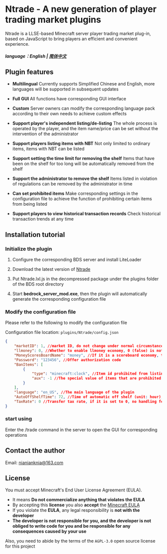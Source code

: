 # Ntrade - A new generation of player trading market plugins
Ntrade is a LLSE-based Minecraft server player trading market plug-in, based on JavaScript to bring players an efficient and convenient experience.

##### language：English | [简体中文](README.md)

## Plugin features
- **Multilingual** Currently supports Simplified Chinese and English, more languages will be supported in subsequent updates

- **Full GUI** All functions have corresponding GUI interface

- **Custom** Server owners can modify the corresponding language pack according to their own needs to achieve custom effects

- **Support player's independent listing/de-listing** The whole process is operated by the player, and the item name/price can be set without the intervention of the administrator

- **Support players listing items with NBT** Not only limited to ordinary items, items with NBT can be listed

- **Support setting the time limit for removing the shelf** Items that have been on the shelf for too long will be automatically removed from the shelf

- **Support the administrator to remove the shelf** Items listed in violation of regulations can be removed by the administrator in time

- **Can set prohibited items** Make corresponding settings in the configuration file to achieve the function of prohibiting certain items from being listed

- **Support players to view historical transaction records** Check historical transaction trends at any time

## Installation tutorial

### Initialize the plugin

1. Configure the corresponding BDS server and install LiteLoader

2. Download the latest version of [Ntrade](https://github.com/NIANIANKNIA/Ntrade/releases)

3. Put Ntrade.lxl.js in the decompressed package under the plugins folder of the BDS root directory

4. Start **bedrock_server_mod.exe**, then the plugin will automatically generate the corresponding configuration file

### Modify the configuration file

Please refer to the following to modify the configuration file

Configuration file location: `plugins/Ntrade/config.json`

````json
{
    "marketID": 1, //market ID, do not change under normal circumstances
    "llmoney": 0, //Whether to enable llmoney economy, 0 (false) is not enabled, 1 (true) is enabled
    "MoneyScoresBoardName": "money", //If it is a scoreboard economy, the corresponding scoreboard name
    "Password": "123456", //Offer authorization code
    "BanItems": [
        {
            "type": "minecraft:clock", //Item id prohibited from listing
            "aux": -1 //The special value of items that are prohibited from being listed (-1 means that the special value is not restricted)
        }
    ],
    "language": "en_US", //The main language of the plugin
    "AutoOffShelfTime": 72, //Time of automatic off shelf (unit: hour), if set to -1, it will not automatically off shelf
    "TaxRate": 0 //Transfer tax rate, if it is set to 0, no handling fee will be charged. If necessary, please change it to any number in [0, 1).
}
````
### start using

Enter the /trade command in the server to open the GUI for corresponding operations

## Contact the author

Email: nianianknia@163.com

## License

You must accept Minecraft's End User License Agreement (EULA).

- It means **Do not commercialize anything that violates the EULA**
- By accepting this **license** you also **accept** the [Minecraft EULA](https://account.mojang.com/terms)
- If you violate the **EULA**, any legal responsibility is **not with the developer**
- **The developer is not responsible for you, and the developer is not obliged to write code for you and be responsible for any consequences caused by your use**

Also, you need to abide by the terms of the `AGPL-3.0` open source license for this project
